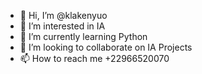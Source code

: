 - 👋 Hi, I’m @klakenyuo
- 👀 I’m interested in IA
- 🌱 I’m currently learning Python
- 💞️ I’m looking to collaborate on IA Projects
- 📫 How to reach me +22966520070

<!---
klakenyuo/klakenyuo is a ✨ special ✨ repository because its `README.md` (this file) appears on your GitHub profile.
You can click the Preview link to take a look at your changes.
--->
